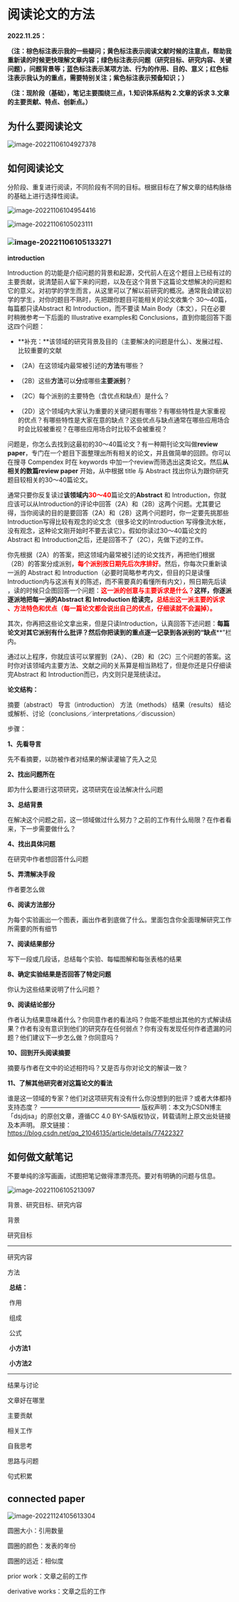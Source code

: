 # 阅读论文的方法

**2022.11.25：**

**（注：棕色标注表示我的一些疑问；黄色标注表示阅读文献时候的注意点，帮助我重新读的时候更快理解文章内容；绿色标注表示问题（研究目标、研究内容、关键问题），问题背景等；蓝色标注表示某项方法、行为的作用、目的、意义；红色标注表示我认为的重点，需要特别关注；紫色标注表示预备知识；）**

**（注：现阶段（基础），笔记主要围绕三点，1.知识体系结构  2.文章的诉求  3.文章的主要贡献、特点、创新点。）**

## 为什么要阅读论文

![image-20221106104927378](C:\Users\admin\AppData\Roaming\Typora\typora-user-images\image-20221106104927378.png)



## 如何阅读论文

分阶段、重复进行阅读，不同阶段有不同的目标。根据目标在了解文章的结构脉络的基础上进行选择性阅读。

![image-20221106104954416](C:\Users\admin\AppData\Roaming\Typora\typora-user-images\image-20221106104954416.png)

![image-20221106105023111](C:\Users\admin\AppData\Roaming\Typora\typora-user-images\image-20221106105023111.png)

### ![image-20221106105133271](C:\Users\admin\AppData\Roaming\Typora\typora-user-images\image-20221106105133271.png)

**introduction**

Introduction 的功能是介绍问题的背景和起源，交代前人在这个题目上已经有过的主要贡献，说清楚前人留下来的问题，以及在这个背景下这篇论文想解决的问题和它的意义。对初学的学生而言，从这里可以了解以前研究的概况。通常我会建议初学的学生，对你的题目不熟时，先把跟你题目可能相关的论文收集个 30～40篇，每篇都只读Abstract 和 Introduction，而不要读 Main Body（本文），只在必要时稍微参考一下后面的 Illustrative examples和 Conclusions，直到你能回答下面这四个问题：



- **补充：**该领域的研究背景及目的（主要解决的问题是什么）、发展过程、比较重要的文献

- （2A）在这领域内最常被引述的**方法**有哪些？
- （2B）这些**方法**可以**分**成哪些**主要派别**？
- （2C）每个派别的主要特色（含优点和缺点）是什么？
- （2D）这个领域内大家认为重要的关键问题有哪些？有哪些特性是大家重视的优点？有哪些特性是大家在意的缺点？这些优点与缺点通常在哪些应用场合时会比较被重视？在哪些应用场合时比较不会被重视？



问题是，你怎么去找到这最初的30～40篇论文？有一种期刊论文叫做**review paper**，专门在一个题目下面整理出所有相关的论文，并且做简单的回顾。你可以在搜寻 Compendex 时在 keywords 中加一个review而筛选出这类论文。然后**从相关的数篇review paper** 开始，从中根据 title 与 Abstract 找出你认为跟你研究题目较相关的30～40篇论文。



通常只要你反复读过**该领域内**<font color='red'>**30～40**</font>篇论文的**Abstract** 和 Introduction，你就应该可以从Introduction的评论中回答（2A）和（2B）这两个问题。尤其要记得，当你阅读的目的是要回答（2A）和（2B）这两个问题时，你一定要先挑那些 Introduction写得比较有观念的论文念（很多论文的Introduction 写得像流水帐，没有观念，这种论文刚开始时不要去读它）。假如你读过30～40篇论文的 Abstract 和 Introduction之后，还是回答不了（2C），先做下述的工作。



你先根据（2A）的答案，把这领域内最常被引述的论文找齐，再把他们根据（2B）的答案分成派别，**<font color='red'>每个派别按日期先后次序排好</font>**。然后，你每次只重新读一派的 Abstract 和 Introduction（必要时简略参考内文，但目的只是读懂Introduction内与这派有关的陈述，而不需要真的看懂所有内文），照日期先后读 ，读的时候只企图回答一个问题：**<font color='red'>这一派的创意与主要诉求是什么？</font>**这样，你逐派逐派地把每一派的Abstract 和 Introduction 给读完，**<font color='red'>总结出这一派主要的诉求 、方法特色和优点（每一篇论文都会说出自己的优点，仔细读就不会漏掉）。</font>**



其次，你再把这些论文拿出来，但是只读Introduction，认真回答下述问题：**每篇论文对其它派别有什么批评？然后你把读到的重点逐一记录到各派别的“缺点****”栏内。

通过以上程序，你就应该可以掌握到（2A）、（2B）和（2C）三个问题的答案。这时你对该领域内主要方法、文献之间的关系算是相当熟稔了，但是你还是只仔细读完Abstract 和 Introduction而已，内文则只是笼统读过。



**论文结构：**

摘要（abstract）
导言（introduction）
方法（methods）
结果（results）
结论或解析、讨论（conclusions／interpretations／discussion）

步骤：

**1、先看导言**

先不看摘要，以防被作者对结果的解读灌输了先入之见

**2、找出问题所在**

即为什么要进行这项研究，这项研究在设法解决什么问题

**3、总结背景**

在解决这个问题之前，这一领域做过什么努力？之前的工作有什么局限？在作者看来，下一步需要做什么？

**4、找出具体问题**

在研究中作者想回答什么问题

**5、弄清解决手段**

作者要怎么做

**6、阅读方法部分**

为每个实验画出一个图表，画出作者到底做了什么。里面包含你全面理解研究工作所需要的所有细节

**7、阅读结果部分**

写下一段或几段话，总结每个实验、每幅图解和每张表格的结果

**8、确定实验结果是否回答了特定问题**

你认为这些结果说明了什么问题？

**9、阅读结论部分**

作者认为结果意味着什么？你同意作者的看法吗？你能不能想出其他的方式解读结果？作者有没有意识到他们的研究存在任何弱点？你有没有发现任何作者遗漏的问题？他们建议下一步怎么做？你同意吗？

**10、回到开头阅读摘要**

摘要与作者在文中的论述相符吗？又是否与你对论文的解读一致？

**11、了解其他研究者对这篇论文的看法**

谁是这一领域的专家？他们对这项研究有没有什么你没想到的批评？或者大体都持支持态度？
————————————————
版权声明：本文为CSDN博主「dsjdjsa」的原创文章，遵循CC 4.0 BY-SA版权协议，转载请附上原文出处链接及本声明。
原文链接：https://blog.csdn.net/qq_21046135/article/details/77422327

## 如何做文献笔记

不要单纯的涂写画画，试图把笔记做得漂漂亮亮。要对有明确的问题与信息。

![image-20221106105213097](C:\Users\admin\AppData\Roaming\Typora\typora-user-images\image-20221106105213097.png)



背景、研究目标、研究内容

背景



研究目标



------

研究内容

方法

​	**总结：**

​		作用

​		组成

​		公式

​	**小方法1**

​	**小方法2**

------

结果与讨论



文章好在哪里

主要贡献



相关工作



自我思考

思路与问题



句式积累





## connected paper

![image-20221124105613304](C:\Users\admin\AppData\Roaming\Typora\typora-user-images\image-20221124105613304.png)

圆圈大小：引用数量

圆圈的颜色：发表的年份

圆圈的远近：相似度

prior work：文章之前的工作

derivative works：文章之后的工作